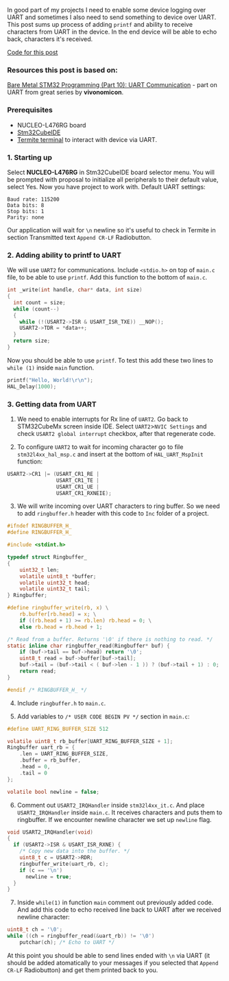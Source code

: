 
In good part of my projects I need to enable some device logging over UART and sometimes I also need to send something to device over UART.
This post sums up process of adding ```printf``` and ability to receive characters from UART in the device.
In the end device will be able to echo back, characters it's received.

[Code for this post](https://github.com/kalleva/KallevaEmbeddedNotes/tree/master/Note002_SettingUpUART)

### Resources this post is based on:

[Bare Metal STM32 Programming (Part 10): UART Communication](https://vivonomicon.com/2020/06/28/bare-metal-stm32-programming-part-10-uart-communication/) - part on UART from great series by **vivonomicon**.


### Prerequisites

- NUCLEO-L476RG board
- [Stm32CubeIDE](https://www.st.com/en/development-tools/stm32cubeide.html)
- [Termite terminal](https://www.compuphase.com/software_termite.htm) to interact with device via UART.

### 1. Starting up

Select **NUCLEO-L476RG** in Stm32CubeIDE board selector menu.
You will be prompted with proposal to initialize all peripherals to their default value, select Yes.
Now you have project to work with.
Default UART settings:

```
Baud rate: 115200
Data bits: 8
Stop bits: 1
Parity: none
```

Our application will wait for ```\n``` newline so it's useful to check in Termite in section Transmitted text ```Append CR-LF``` Radiobutton.

### 2. Adding ability to printf to UART

We will use ```UART2``` for communications.
Include ```<stdio.h>``` on top of ```main.c``` file, to be able to use ```printf```.
Add this function to the bottom of ```main.c```.

```C
int _write(int handle, char* data, int size)
{
  int count = size;
  while (count--)
  {
    while (!(USART2->ISR & USART_ISR_TXE)) __NOP();
    USART2->TDR = *data++;
  }
  return size;
}
```

Now you should be able to use ```printf```.
To test this add these two lines to ```while (1)``` inside ```main``` function.

```C
printf("Hello, World!\r\n");
HAL_Delay(1000);
```

### 3. Getting data from UART

1. We need to enable interrupts for Rx line of ```UART2```.
Go back to STM32CubeMx screen inside IDE.
Select ```UART2```>```NVIC Settings``` and check ```USART2 global interrupt``` checkbox, after that regenerate code.

2. To configure ```UART2``` to wait for incoming character go to file ```stm32l4xx_hal_msp.c``` and insert at the bottom of
```HAL_UART_MspInit``` function:

```C
USART2->CR1 |= (USART_CR1_RE |
                USART_CR1_TE |
                USART_CR1_UE |
                USART_CR1_RXNEIE);
```

3. We will write incoming over UART characters to ring buffer.
So we need to add ```ringbuffer.h``` header with this code to ```Inc``` folder of a project.

```C
#ifndef RINGBUFFER_H_
#define RINGBUFFER_H_

#include <stdint.h>

typedef struct Ringbuffer_
{
    uint32_t len;
    volatile uint8_t *buffer;
    volatile uint32_t head;
    volatile uint32_t tail;
} Ringbuffer;

#define ringbuffer_write(rb, x) \
    rb.buffer[rb.head] = x; \
    if ((rb.head + 1) >= rb.len) rb.head = 0; \
    else rb.head = rb.head + 1;

/* Read from a buffer. Returns '\0' if there is nothing to read. */
static inline char ringbuffer_read(Ringbuffer* buf) {
    if (buf->tail == buf->head) return '\0';
    uint8_t read = buf->buffer[buf->tail];
    buf->tail = (buf->tail < ( buf->len - 1 )) ? (buf->tail + 1) : 0;
    return read;
}

#endif /* RINGBUFFER_H_ */
```

4. Include ```ringbuffer.h``` to ```main.c```.

5. Add variables to ```/* USER CODE BEGIN PV */``` section in ```main.c```:

```C
#define UART_RING_BUFFER_SIZE 512

volatile uint8_t rb_buffer[UART_RING_BUFFER_SIZE + 1];
Ringbuffer uart_rb = {
    .len = UART_RING_BUFFER_SIZE,
    .buffer = rb_buffer,
    .head = 0,
    .tail = 0
};

volatile bool newline = false;
```

6. Comment out ```USART2_IRQHandler``` inside ```stm32l4xx_it.c```.
And place ```USART2_IRQHandler``` inside ```main.c```. It receives characters and puts them to ringbuffer.
If we encounter newline character we set up ```newline``` flag.

```C
void USART2_IRQHandler(void)
{
  if (USART2->ISR & USART_ISR_RXNE) {
    /* Copy new data into the buffer. */
    uint8_t c = USART2->RDR;
    ringbuffer_write(uart_rb, c);
    if (c == '\n')
      newline = true;
  }
}
```

7. Inside ```while(1)``` in function ```main``` comment out previously added code.
And add this code to echo received line back to UART after we received newline character:

```C
uint8_t ch = '\0';
while ((ch = ringbuffer_read(&uart_rb)) != '\0')
    putchar(ch); /* Echo to UART */
``` 

At this point you should be able to send lines ended with ```\n``` via UART (it should be added atomatically to your messages if you selected that ```Append CR-LF``` Radiobutton) and get them printed back to you.
